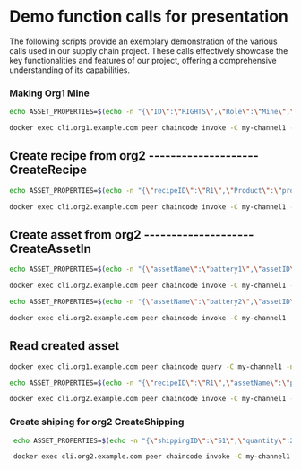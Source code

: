 

# Demo function calls for presentation


The following scripts provide an exemplary demonstration of the various calls used in our supply chain project. These calls effectively showcase the key functionalities and features of our project, offering a comprehensive understanding of its capabilities.



### Making Org1 Mine
```sh
echo ASSET_PROPERTIES=$(echo -n "{\"ID\":\"RIGHTS\",\"Role\":\"Mine\",\"Collection\":\"Org2MSPPrivateCollection\"}" | base64 | tr -d \\n)
```
```sh
docker exec cli.org1.example.com peer chaincode invoke -C my-channel1 -n transferAssets --peerAddresses peer0.org1.example.com:7041 -c '{"Args":["GiveRights"]}' --transient "{\"asset_properties\": \"eyJJRCI6IlJJR0hUUyIsIlJvbGUiOiJNaW5lIiwiQ29sbGVjdGlvbiI6Ik9yZzJNU1BQcml2YXRlQ29sbGVjdGlvbiJ9\"}"
```

## Create recipe from org2 -------------------- CreateRecipe
```sh
echo ASSET_PROPERTIES=$(echo -n "{\"recipeID\":\"R1\",\"Product\":\"product1\",\"Ingredients\":[\"battery1\",\"battery2\"],\"Quantity\":[1,1],\"Collection\":\"Org2MSPPrivateCollection\"}" | base64 | tr -d \\n)
```

```sh
docker exec cli.org2.example.com peer chaincode invoke -C my-channel1 -n transferAssets --peerAddresses peer0.org2.example.com:7061 -c '{"Args":["CreateRecipe"]}' --transient "{\"asset_properties\": \"eyJyZWNpcGVJRCI6IlIxIiwiUHJvZHVjdCI6InByb2R1Y3QxIiwiSW5ncmVkaWVudHMiOlsiYmF0dGVyeTEiLCJiYXR0ZXJ5MiJdLCJRdWFudGl0eSI6WzEsMV0sIkNvbGxlY3Rpb24iOiJPcmcyTVNQUHJpdmF0ZUNvbGxlY3Rpb24ifQ==\"}"
```

## Create asset from org2 -------------------- CreateAssetIn
```sh
echo ASSET_PROPERTIES=$(echo -n "{\"assetName\":\"battery1\",\"assetID\":\"A0001\",\"emissionsIDs\":[\"Emission1\",\"Emission2\"]}" | base64 | tr -d \\n)
```
```sh
docker exec cli.org2.example.com peer chaincode invoke -C my-channel1 -n transferAssets --peerAddresses peer0.org2.example.com:7061 -c '{"Args":["CreateAssetIn"]}' --transient "{\"asset_properties\": \"eyJhc3NldE5hbWUiOiJiYXR0ZXJ5MSIsImFzc2V0SUQiOiJBMDAwMSIsImVtaXNzaW9uc0lEcyI6WyJFbWlzc2lvbjEiLCJFbWlzc2lvbjIiXX0=\"}"
```

```sh
echo ASSET_PROPERTIES=$(echo -n "{\"assetName\":\"battery2\",\"assetID\":\"A0002\",\"emissionsIDs\":[\"Emission1\",\"Emission2\"]}" | base64 | tr -d \\n)
```


```sh
docker exec cli.org2.example.com peer chaincode invoke -C my-channel1 -n transferAssets --peerAddresses peer0.org2.example.com:7061 -c '{"Args":["CreateAssetIn"]}' --transient "{\"asset_properties\": \"eyJhc3NldE5hbWUiOiJiYXR0ZXJ5MiIsImFzc2V0SUQiOiJBMDAwMiIsImVtaXNzaW9uc0lEcyI6WyJFbWlzc2lvbjEiLCJFbWlzc2lvbjIiXX0=\"}"

```

## Read created asset 
```sh
docker exec cli.org1.example.com peer chaincode query -C my-channel1 -n transferAssets -c '{"Args":["ReadPrivateAsset","Org2MSPPrivateCollection","A0001"]}'
```

```sh
echo ASSET_PROPERTIES=$(echo -n "{\"recipeID\":\"R1\",\"assetName\":\"product1\",\"assetID\":\"A0003\",\"emissionsIDs\":[\"Emission1\",\"Emission2\"],\"assets\":[\"A0001\",\"A0002\"]}" | base64 | tr -d \\n)
```

```sh
docker exec cli.org2.example.com peer chaincode invoke -C my-channel1 -n transferAssets --peerAddresses peer0.org2.example.com:7061 -c '{"Args":["CreateAssetIn"]}' --transient "{\"asset_properties\": \"eyJyZWNpcGVJRCI6IlIxIiwiYXNzZXROYW1lIjoicHJvZHVjdDEiLCJhc3NldElEIjoiQTAwMDMiLCJlbWlzc2lvbnNJRHMiOlsiRW1pc3Npb24xIiwiRW1pc3Npb24yIl0sImFzc2V0cyI6WyJBMDAwMSIsIkEwMDAyIl19\"}"
```


### Create shiping for org2 CreateShipping
```sh
 echo ASSET_PROPERTIES=$(echo -n "{\"shippingID\":\"S1\",\"quantity\":2,\"list_ID\":[\"Emission1\",\"Emission2\"],\"assetName\":\"product1\",\"date\":\"11-07-2023\",\"shipEmissionsIDs\":[\"Emission3\",\"Emission4\"]}" | base64 | tr -d \\n)
 ```


```sh
 docker exec cli.org2.example.com peer chaincode invoke -C my-channel1 -n transferAssets --peerAddresses peer0.org2.example.com:7061 -c '{"Args":["CreateShipping"]}' --transient "{\"asset_properties\":\"eyJzaGlwcGluZ0lEIjoiUzEiLCJxdWFudGl0eSI6MiwibGlzdF9JRCI6WyJFbWlzc2lvbjEiLCJFbWlzc2lvbjIiXSwiYXNzZXROYW1lIjoicHJvZHVjdDEiLCJkYXRlIjoiMTEtMDctMjAyMyIsInNoaXBFbWlzc2lvbnNJRHMiOlsiRW1pc3Npb24zIiwiRW1pc3Npb240Il19\"}"
 ```